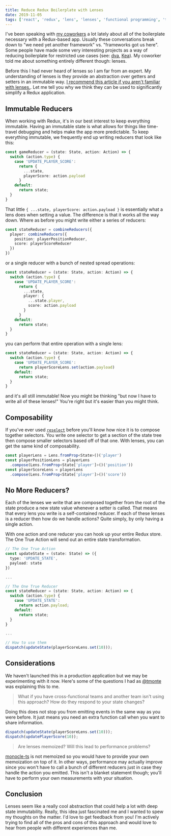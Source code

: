 ```yaml
---
title: Reduce Redux Boilerplate with Lenses
date: 2019-11-05
tags: ['react', 'redux', 'lens', 'lenses', 'functional programming', 'typescript']
---
```


I've been speaking with [my coworkers][6] a lot lately about all of the boilerplate necessary with a Redux-based app. Usually these conversations break down to "we need yet another framework" vs. "frameworks got us here". Some people have made some very interesting projects as a way of reducing boilerplate for restricted use cases (see: [dva][1], [Kea][2]). My coworker told me about something entirely different though: lenses.

Before this I had never heard of lenses so I am far from an expert. My understanding of lenses is they provide an abstraction over getters and setters in an immutable way. [I recommend this article if you aren't familiar with lenses.][3]. Let me tell you why we think they can be used to significantly simplify a Redux application.

## Immutable Reducers

When working with Redux, it's in our best interest to keep everything immutable. Having an immutable state is what allows for things like time-travel debugging and helps make the app more predictable. To keep everything immutable, we frequently end up writing reducers that look like this:

```ts
const gameReducer = (state: State, action: Action) => {
  switch (action.type) {
    case 'UPDATE_PLAYER_SCORE':
      return {
        ...state,
        playerScore: action.payload
      }
    default:
      return state;
  }
}
```

That little `{ ...state, playerScore: action.payload }` is essentially what a lens does when setting a value. The difference is that it works all the way down. Where as before you might write either a series of reducers:

```ts
const stateReducer = combineReducers({
  player: combineReducers({
    position: playerPositionReducer,
    score: playerScoreReducer
  })
})
```

or a single reducer with a bunch of nested spread operations:

```ts
const stateReducer = (state: State, action: Action) => {
  switch (action.type) {
    case 'UPDATE_PLAYER_SCORE':
      return {
        ...state,
        player: {
          ...state.player,
          score: action.payload
        }
      }
    default:
      return state;
  }
}
```

you can perform that entire operation with a single lens:

```js
const stateReducer = (state: State, action: Action) => {
  switch (action.type) {
    case 'UPDATE_PLAYER_SCORE':
      return playerScoreLens.set(action.payload)
    default:
      return state;
  }
}
```

and it's all still immutable! Now you might be thinking "but now I have to write all of these lenses!" You're right but it's easier than you might think.

## Composability

If you've ever used [`reselect`][5] before you'll know how nice it is to compose together selectors. You write one selector to get a section of the state tree then compose smaller selectors based off of that one. With lenses, you can get the same kind of composability.

```ts
const playerLens = Lens.fromProp<State>()('player')
const playerPositionLens = playerLens
  .compose(Lens.fromProp<State['player']>()('position'))
const playerScoreLens = playerLens
  .compose(Lens.fromProp<State['player']>()('score'))
```

## No More Reducers?

Each of the lenses we write that are composed together from the root of the state produce a new state value whenever a setter is called. That means that every lens you write is a self-contained reducer. If each of these lenses is a reducer then how do we handle actions? Quite simply, by only having a single action.

With one action and one reducer you can hook up your entire Redux store. The One True Action will send out an entire state transformation.

```ts
// The One True Action
const updateState = (state: State) => ({
  type: 'UPDATE_STATE',
  payload: state
})

...

// The One True Reducer
const stateReducer = (state: State, action: Action) => {
  switch (action.type) {
    case 'UPDATE_STATE':
      return action.payload;
    default:
      return state;
  }
}

...

// How to use them
dispatch(updateState(playerScoreLens.set(10)));
```

## Considerations

We haven't launched this in a production application but we may be experimenting with it now. Here's some of the questions I had as [@tmonte][6] was explaining this to me.

> What if you have cross-functional teams and another team isn't using this approach? How do they respond to your state changes?

Doing this does not stop you from emitting events in the same way as you were before. It just means you need an extra function call when you want to share information.

```ts
dispatch(updateState(playerScoreLens.set(10)));
dispatch(updatePlayerScore(10));
```

> Are lenses memoized? Will this lead to performance problems?

[monocle-ts][4] is not memoized so you would have to provide your own memoization on top of it. In other ways, performance may actually improve since you won't have to call a bunch of different reducers just in case they handle the action you emitted. This isn't a blanket statement though; you'll have to perform your own measurements with your situation.

## Conclusion

Lenses seem like a really cool abstraction that could help a lot with deep state immutability. Really, this idea just fascinated me and I wanted to spew my thoughts on the matter. I'd love to get feedback from you! I'm actively trying to find all of the pros and cons of this approach and would love to hear from people with different experiences than me.

  [1]: https://github.com/dvajs/dva
  [2]: https://kea.js.org/
  [3]: https://medium.com/javascript-scene/lenses-b85976cb0534
  [4]: https://github.com/gcanti/monocle-ts
  [5]: https://github.com/reduxjs/reselect
  [6]: https://github.com/tmonte
